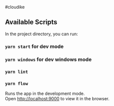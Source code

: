 #cloudike

## Available Scripts

In the project directory, you can run:

### `yarn start` for dev mode

### `yarn windows` for dev windows mode

### `yarn lint`

### `yarn flow`

Runs the app in the development mode.<br>
Open [http://localhost:9000](http://localhost:9000) to view it in the browser.
